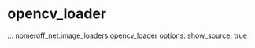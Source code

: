 # opencv_loader
::: nomeroff_net.image_loaders.opencv_loader
        options:
            show_source: true